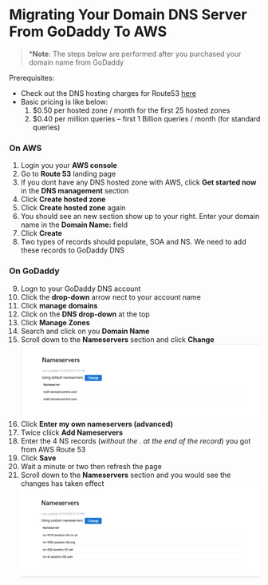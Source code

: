 # Migrating Your Domain DNS Server From GoDaddy To AWS


>***Note**: The steps below are performed after you purchased your domain name from GoDaddy

Prerequisites:
- Check out the DNS hosting charges for Route53 [here](https://aws.amazon.com/route53/pricing/)
- Basic pricing is like below:
    1) $0.50 per hosted zone / month for the first 25 hosted zones
    2) $0.40 per million queries – first 1 Billion queries / month (for standard queries)

### On AWS
1) Login you your **AWS console**
2) Go to **Route 53** landing page
3) If you dont have any DNS hosted zone with AWS, click **Get started now** in the **DNS management** section
4) Click **Create hosted zone**
5) Click **Create hosted zone** again
6) You should see an new section show up to your right. Enter your domain name in the **Domain Name:** field
7) Click **Create**
8) Two types of records should populate, SOA and NS. We need to add these records to GoDaddy DNS

### On GoDaddy
9) Logn to your GoDaddy DNS account
10) Click the **drop-down** arrow nect to your account name
11) Click **manage domains**
12) Click on the **DNS drop-down** at the top
13) Click **Manage Zones**
14) Search and click on you **Domain Name**
15) Scroll down to the **Nameservers** section and click **Change**
![Original Nameservers](https://github.com/hadriane/migrating_dns_from_godaddy_to_aws/blob/master/images/original-nameservers.png)
16) Click **Enter my own nameservers (advanced)**
17) Twice cliick **Add Nameservers**
18) Enter the 4 NS records (*without the . at the end of the record*) you got from AWS Route 53
19) Click **Save**
20) Wait a minute or two then refresh the page
21) Scroll down to the **Nameservers** section and you would see the changes has taken effect
![Changed Nameservers](https://github.com/hadriane/migrating_dns_from_godaddy_to_aws/blob/master/images/changed-nameservers.png)

